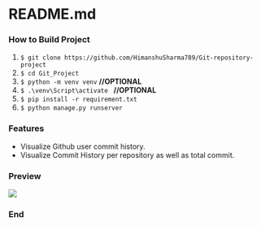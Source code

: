 # README.md

### How to Build Project 

1. `$ git clone https://github.com/HimanshuSharma789/Git-repository-project`
2. `$ cd Git_Project`
3. `$ python -m venv venv`		**//OPTIONAL**
4. `$ .\venv\Script\activate `		**//OPTIONAL**
5. `$ pip install -r requirement.txt`
6. `$ python manage.py runserver`


### Features
- Visualize Github user commit history.
- Visualize Commit History per repository as well as total commit. 

### Preview
![](https://i.ibb.co/Fgd8N9T/Annotation-2019-06-26-225447.jpg)
### End
